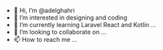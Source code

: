 - 👋 Hi, I’m @adelghahri
- 👀 I’m interested in designing and coding
- 🌱 I’m currently learning Laravel React and Kotlin ...
- 💞️ I’m looking to collaborate on ...
- 📫 How to reach me ...

<!---
adelghahri/adelghahri is a ✨ special ✨ repository because its `README.md` (this file) appears on your GitHub profile.
You can click the Preview link to take a look at your changes.
--->
